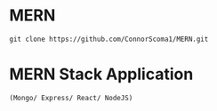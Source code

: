 # MERN
``` git clone https://github.com/ConnorScoma1/MERN.git ```

# MERN Stack Application
``` (Mongo/ Express/ React/ NodeJS) ```
